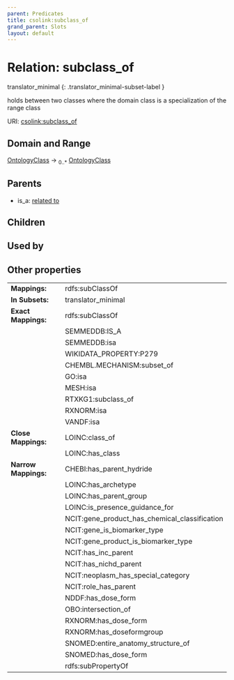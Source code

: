 ```yaml
---
parent: Predicates
title: csolink:subclass_of
grand_parent: Slots
layout: default
---
```


# Relation: subclass_of

translator_minimal
{: .translator_minimal-subset-label }


holds between two classes where the domain class is a specialization of the range class

URI: [csolink:subclass_of](https://w3id.org/csolink/vocab/subclass_of)

## Domain and Range

[OntologyClass](OntologyClass.md) ->  <sub>0..*</sub> [OntologyClass](OntologyClass.md)

## Parents

 *  is_a: [related to](related_to.md)

## Children


## Used by


## Other properties

|  |  |  |
| --- | --- | --- |
| **Mappings:** | | rdfs:subClassOf |
| **In Subsets:** | | translator_minimal |
| **Exact Mappings:** | | rdfs:subClassOf |
|  | | SEMMEDDB:IS_A |
|  | | SEMMEDDB:isa |
|  | | WIKIDATA_PROPERTY:P279 |
|  | | CHEMBL.MECHANISM:subset_of |
|  | | GO:isa |
|  | | MESH:isa |
|  | | RTXKG1:subclass_of |
|  | | RXNORM:isa |
|  | | VANDF:isa |
| **Close Mappings:** | | LOINC:class_of |
|  | | LOINC:has_class |
| **Narrow Mappings:** | | CHEBI:has_parent_hydride |
|  | | LOINC:has_archetype |
|  | | LOINC:has_parent_group |
|  | | LOINC:is_presence_guidance_for |
|  | | NCIT:gene_product_has_chemical_classification |
|  | | NCIT:gene_is_biomarker_type |
|  | | NCIT:gene_product_is_biomarker_type |
|  | | NCIT:has_inc_parent |
|  | | NCIT:has_nichd_parent |
|  | | NCIT:neoplasm_has_special_category |
|  | | NCIT:role_has_parent |
|  | | NDDF:has_dose_form |
|  | | OBO:intersection_of |
|  | | RXNORM:has_dose_form |
|  | | RXNORM:has_doseformgroup |
|  | | SNOMED:entire_anatomy_structure_of |
|  | | SNOMED:has_dose_form |
|  | | rdfs:subPropertyOf |

